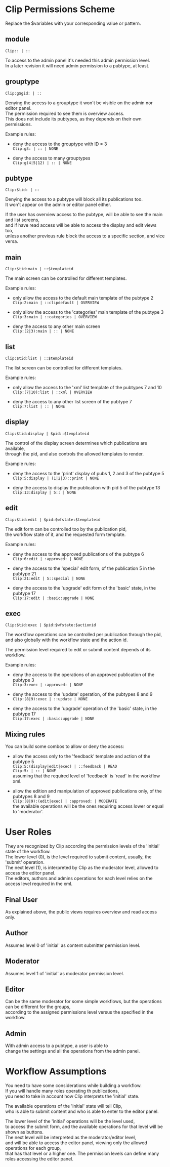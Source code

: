 
Clip Permissions Scheme
========
Replace the $variables with your corresponding value or pattern.


module
--------
`Clip:: | ::`

To access to the admin panel  it's needed this admin permission level.  
In a later revision it will need admin permission to a pubtype, at least.


grouptype
--------
`Clip:g$gid: | ::`

Denying the access to a grouptype it won't be visible on the admin nor editor panel.  
The permission required to see them is overview access.  
This does not include its pubtypes, as they depends on their own permissions.

Example rules:

*   deny the access to the grouptype with ID = 3  
    `Clip:g3: | :: | NONE`

*   deny the access to many grouptypes  
    `Clip:g(4|5|12) | :: | NONE`


pubtype
--------
`Clip:$tid: | ::`

Denying the access to a pubtype will block all its publications too.  
It won't appear on the admin or editor panel either.

If the user has overview access to the pubtype, will be able to see the main and list screens,  
and if have read access will be able to access the display and edit views too,  
unless another previous rule block the access to a specific section, and vice versa.


main
--------
`Clip:$tid:main | ::$templateid`

The main screen can be controlled for different templates.

Example rules:

* only allow the access to the default main template of the pubtype 2  
  `Clip:2:main | ::clipdefault | OVERVIEW`

* only allow the access to the 'categories' main template of the pubtype 3  
  `Clip:3:main | ::categories | OVERVIEW`

* deny the access to any other main screen  
  `Clip:(2|3):main | :: | NONE`


list
--------
`Clip:$tid:list | ::$templateid`

The list screen can be controlled for different templates.

Example rules:

* only allow the access to the 'xml' list template of the pubtypes 7 and 10  
  `Clip:(7|10):list | ::xml | OVERVIEW`

* deny the access to any other list screen of the pubtype 7  
  `Clip:7:list | :: | NONE`


display
--------
`Clip:$tid:display | $pid::$templateid`

The control of the display screen determines which publications are available,  
through the pid, and also controls the allowed templates to render.

Example rules:

* deny the access to the 'print' display of pubs 1, 2 and 3 of the pubtype 5  
  `Clip:5:display | (1|2|3)::print | NONE`

* deny the access to display the publication with pid 5 of the pubtype 13  
  `Clip:13:display | 5:: | NONE`


edit
--------
`Clip:$tid:edit | $pid:$wfstate:$templateid`

The edit form can be controlled too by the publication pid,  
the workflow state of it, and the requested form template.

Example rules:

* deny the access to the approved publications of the pubtype 6  
  `Clip:6:edit | :approved: | NONE`

* deny the access to the 'special' edit form, of the publication 5 in the pubtype 21  
  `Clip:21:edit | 5::special | NONE`

* deny the access to the 'upgrade' edit form of the 'basic' state, in the pubtype 17  
  `Clip:17:edit | :basic:upgrade | NONE`


exec
--------
`Clip:$tid:exec | $pid:$wfstate:$actionid`

The workflow operations can be controlled per publication through the pid,  
and also globally with the workflow state and the action id.

The permission level required to edit or submit content depends of its workflow.

Example rules:

* deny the access to the operations of an approved publication of the pubtype 3  
  `Clip:3:exec | :approved: | NONE`

* deny the access to the 'update' operation, of the pubtypes 8 and 9  
  `Clip:(8|9):exec | ::update | NONE`

* deny the access to the 'upgrade' operation of the 'basic' state, in the pubtype 17  
  `Clip:17:exec | :basic:upgrade | NONE`


Mixing rules
--------
You can build some combos to allow or deny the access:

* allow the access only to the 'feedback' template and action of the pubtype 5  
  `Clip:5:(display|edit|exec) | ::feedback | READ`  
  `Clip:5: | :: | NONE`  
  assuming that the required level of 'feedback' is 'read' in the workflow xml.

* allow the edition and manipulation of approved publications only, of the pubtypes 8 and 9  
  `Clip:(8|9):(edit|exec) | :approved: | MODERATE`  
  the available operations will be the ones requiring access lower or equal to 'moderator'.



User Roles
========
They are recognized by Clip according the permission levels of the 'initial' state of the workflow.  
The lower level (0), is the level required to submit content, usually, the 'submit' operation.  
The next level (1), is interpreted by Clip as the moderator level, allowed to access the editor panel.  
The editors, authors and admins operations for each level relies on the access level required in the xml.

Final User
--------
As explained above, the public views requires overview and read access only.

Author
--------
Assumes level 0 of 'initial' as content submitter permission level.

Moderator
--------
Assumes level 1 of 'initial' as moderator permission level.

Editor
--------
Can be the same moderator for some simple workflows, but the operations can be different for the groups,  
according to the assigned permissions level versus the specified in the workflow.

Admin
--------
With admin access to a pubtype, a user is able to  
change the settings and all the operations from the admin panel.



Workflow Assumptions
========
You need to have some considerations while building a workflow.  
If you will handle many roles operating th publications,  
you need to take in account how Clip interprets the 'initial' state.

The available operations of the 'initial' state will tell Clip,  
who is able to submit content and who is able to enter to the editor panel.

The lower level of the 'initial' operations will be the level used,  
to access the submit form, and the available operations for that level will be shown as buttons.  
The next level will be interpreted as the moderator/editor level,  
and will be able to access the editor panel, viewing only the allowed operations for each group,  
that has that level or a higher one. The permission levels can define many roles accessing the editor panel.
